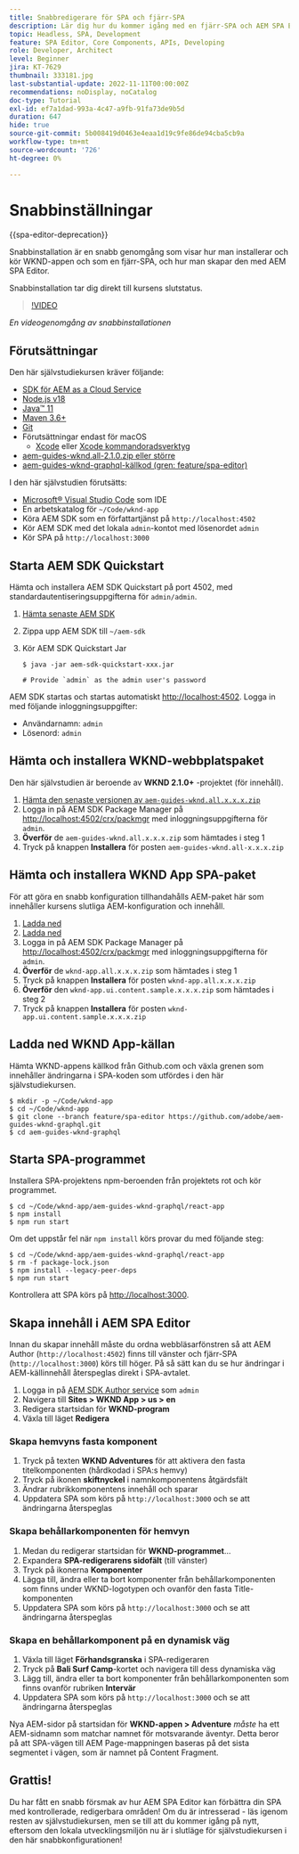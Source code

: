 ```yaml
---
title: Snabbredigerare för SPA och fjärr-SPA
description: Lär dig hur du kommer igång med en fjärr-SPA och AEM SPA Editor på 15 minuter!
topic: Headless, SPA, Development
feature: SPA Editor, Core Components, APIs, Developing
role: Developer, Architect
level: Beginner
jira: KT-7629
thumbnail: 333181.jpg
last-substantial-update: 2022-11-11T00:00:00Z
recommendations: noDisplay, noCatalog
doc-type: Tutorial
exl-id: ef7a1dad-993a-4c47-a9fb-91fa73de9b5d
duration: 647
hide: true
source-git-commit: 5b008419d0463e4eaa1d19c9fe86de94cba5cb9a
workflow-type: tm+mt
source-wordcount: '726'
ht-degree: 0%

---
```


# Snabbinställningar

{{spa-editor-deprecation}}

Snabbinstallation är en snabb genomgång som visar hur man installerar och kör WKND-appen och som en fjärr-SPA, och hur man skapar den med AEM SPA Editor.

Snabbinstallation tar dig direkt till kursens slutstatus.

>[!VIDEO](https://video.tv.adobe.com/v/333181?quality=12&learn=on)

_En videogenomgång av snabbinstallationen_

## Förutsättningar

Den här självstudiekursen kräver följande:

+ [SDK för AEM as a Cloud Service](https://experienceleague.adobe.com/docs/experience-manager-learn/cloud-service/local-development-environment-set-up/aem-runtime.html?lang=en)
+ [Node.js v18](https://nodejs.org/en/)
+ [Java™ 11](https://downloads.experiencecloud.adobe.com/content/software-distribution/en/general.html)
+ [Maven 3.6+](https://maven.apache.org/)
+ [Git](https://git-scm.com/downloads)
+ Förutsättningar endast för macOS
   + [Xcode](https://developer.apple.com/xcode/) eller [Xcode kommandoradsverktyg](https://developer.apple.com/xcode/resources/)
+ [aem-guides-wknd.all-2.1.0.zip eller större](https://github.com/adobe/aem-guides-wknd/releases)
+ [aem-guides-wknd-graphql-källkod (gren: feature/spa-editor)](https://github.com/adobe/aem-guides-wknd-graphql/tree/feature/spa-editor)


I den här självstudien förutsätts:

+ [Microsoft® Visual Studio Code](https://visualstudio.microsoft.com/) som IDE
+ En arbetskatalog för `~/Code/wknd-app`
+ Köra AEM SDK som en författartjänst på `http://localhost:4502`
+ Kör AEM SDK med det lokala `admin`-kontot med lösenordet `admin`
+ Kör SPA på `http://localhost:3000`

## Starta AEM SDK Quickstart

Hämta och installera AEM SDK Quickstart på port 4502, med standardautentiseringsuppgifterna för `admin/admin`.

1. [Hämta senaste AEM SDK](https://experience.adobe.com/#/downloads/content/software-distribution/en/aemcloud.html?fulltext=AEM*+SDK*&orderby=%40jcr%3Acontent%2Fjcr%3AlastModified&orderby.sort=desc&layout=list&p.offset=0&p.limit=1)
1. Zippa upp AEM SDK till `~/aem-sdk`
1. Kör AEM SDK Quickstart Jar

   ```
   $ java -jar aem-sdk-quickstart-xxx.jar
   
   # Provide `admin` as the admin user's password
   ```

AEM SDK startas och startas automatiskt [http://localhost:4502](http://localhost:4502). Logga in med följande inloggningsuppgifter:

+ Användarnamn: `admin`
+ Lösenord: `admin`

## Hämta och installera WKND-webbplatspaket

Den här självstudien är beroende av __WKND 2.1.0+__ -projektet (för innehåll).

1. [Hämta den senaste versionen av `aem-guides-wknd.all.x.x.x.zip`](https://github.com/adobe/aem-guides-wknd/releases)
1. Logga in på AEM SDK Package Manager på [http://localhost:4502/crx/packmgr](http://localhost:4502/crx/packmgr) med inloggningsuppgifterna för `admin`.
1. __Överför__ de `aem-guides-wknd.all.x.x.x.zip` som hämtades i steg 1
1. Tryck på knappen __Installera__ för posten `aem-guides-wknd.all-x.x.x.zip`

## Hämta och installera WKND App SPA-paket

För att göra en snabb konfiguration tillhandahålls AEM-paket här som innehåller kursens slutliga AEM-konfiguration och innehåll.

1. [Ladda ned ](./assets/quick-setup/wknd-app.all-1.0.0-SNAPSHOT.zip)
1. [Ladda ned ](./assets/quick-setup/wknd-app.ui.content.sample-1.0.1.zip)
1. Logga in på AEM SDK Package Manager på [http://localhost:4502/crx/packmgr](http://localhost:4502/crx/packmgr) med inloggningsuppgifterna för `admin`.
1. __Överför__ de `wknd-app.all.x.x.x.zip` som hämtades i steg 1
1. Tryck på knappen __Installera__ för posten `wknd-app.all.x.x.x.zip`
1. __Överför__ den `wknd-app.ui.content.sample.x.x.x.zip` som hämtades i steg 2
1. Tryck på knappen __Installera__ för posten `wknd-app.ui.content.sample.x.x.x.zip`

## Ladda ned WKND App-källan

Hämta WKND-appens källkod från Github.com och växla grenen som innehåller ändringarna i SPA-koden som utfördes i den här självstudiekursen.

```
$ mkdir -p ~/Code/wknd-app
$ cd ~/Code/wknd-app
$ git clone --branch feature/spa-editor https://github.com/adobe/aem-guides-wknd-graphql.git
$ cd aem-guides-wknd-graphql
```

## Starta SPA-programmet

Installera SPA-projektens npm-beroenden från projektets rot och kör programmet.

```
$ cd ~/Code/wknd-app/aem-guides-wknd-graphql/react-app
$ npm install
$ npm run start
```

Om det uppstår fel när `npm install` körs provar du med följande steg:

```
$ cd ~/Code/wknd-app/aem-guides-wknd-graphql/react-app
$ rm -f package-lock.json
$ npm install --legacy-peer-deps
$ npm run start
```

Kontrollera att SPA körs på [http://localhost:3000](http://localhost:3000).

## Skapa innehåll i AEM SPA Editor

Innan du skapar innehåll måste du ordna webbläsarfönstren så att AEM Author (`http://localhost:4502`) finns till vänster och fjärr-SPA (`http://localhost:3000`) körs till höger. På så sätt kan du se hur ändringar i AEM-källinnehåll återspeglas direkt i SPA-avtalet.

1. Logga in på [AEM SDK Author service](http://localhost:4502) som `admin`
1. Navigera till __Sites > WKND App > us > en__
1. Redigera startsidan för __WKND-program__
1. Växla till läget __Redigera__

### Skapa hemvyns fasta komponent

1. Tryck på texten __WKND Adventures__ för att aktivera den fasta titelkomponenten (hårdkodad i SPA:s hemvy)
1. Tryck på ikonen __skiftnyckel__ i namnkomponentens åtgärdsfält
1. Ändrar rubrikkomponentens innehåll och sparar
1. Uppdatera SPA som körs på `http://localhost:3000` och se att ändringarna återspeglas

### Skapa behållarkomponenten för hemvyn

1. Medan du redigerar startsidan för __WKND-programmet__...
1. Expandera __SPA-redigerarens sidofält__ (till vänster)
1. Tryck på ikonerna __Komponenter__
1. Lägga till, ändra eller ta bort komponenter från behållarkomponenten som finns under WKND-logotypen och ovanför den fasta Title-komponenten
1. Uppdatera SPA som körs på `http://localhost:3000` och se att ändringarna återspeglas

### Skapa en behållarkomponent på en dynamisk väg

1. Växla till läget __Förhandsgranska__ i SPA-redigeraren
1. Tryck på __Bali Surf Camp__-kortet och navigera till dess dynamiska väg
1. Lägg till, ändra eller ta bort komponenter från behållarkomponenten som finns ovanför rubriken __Intervär__
1. Uppdatera SPA som körs på `http://localhost:3000` och se att ändringarna återspeglas

Nya AEM-sidor på startsidan för __WKND-appen > Adventure__ _måste_ ha ett AEM-sidnamn som matchar namnet för motsvarande äventyr. Detta beror på att SPA-vägen till AEM Page-mappningen baseras på det sista segmentet i vägen, som är namnet på Content Fragment.

## Grattis!

Du har fått en snabb försmak av hur AEM SPA Editor kan förbättra din SPA med kontrollerade, redigerbara områden! Om du är intresserad - läs igenom resten av självstudiekursen, men se till att du kommer igång på nytt, eftersom den lokala utvecklingsmiljön nu är i slutläge för självstudiekursen i den här snabbkonfigurationen!
